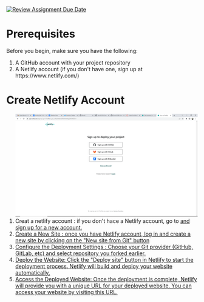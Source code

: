 [![Review Assignment Due Date](https://classroom.github.com/assets/deadline-readme-button-24ddc0f5d75046c5622901739e7c5dd533143b0c8e959d652212380cedb1ea36.svg)](https://classroom.github.com/a/6H2sAzcR)

<h1>Prerequisites</h1>
<p>Before you begin, make sure you have the following:</p>
<ol>
  <li>A GitHub account with your project repository</li>
  <li>A Netlify account (if you don't have one, sign up at https://www.netlify.com/)</li>
</ol>


<h1>Create Netlify Account</h1>
<ol>
<img src="img/ss%20(1).png">
<li>Creat a netlify account : if you don't hace a Netlify account, go to <a href="https://www.netlify.com/"> and sign up for a new account.</li>
<li>Create a New Site : once you have Netlify account, log in and create a new site by clicking on the "New site from Git" button </li>
<li>Configure the Deployment Settings : Choose your Git provider (GitHub, GitLab, etc) and select repository you forked earlier.</li>
<li>Deploy the Website: Click the "Deploy site" button in Netlify to start the deployment process. Netlify will build and deploy your website automatically. </li>
<li>Access the Deployed Website: Once the deployment is complete, Netlify will provide you with a unique URL for your deployed website. You can access your website by visiting this URL.</li>
</ol>
